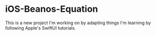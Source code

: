 # iOS-Beanos-Equation
This is a new project I'm working on by adapting things I'm learning by following Apple's SwiftUI tutorials.
